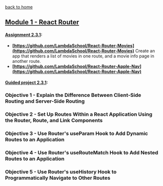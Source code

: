 [back to home](https://github.com/beatlesm/)

## [Module 1 - React Router](https://github.com/beatlesm/web/tree/main/2.3/Module231)

#### [Assignment 2.3.1](https://github.com/beatlesm/web/tree/main/2.3/Module231/assignment231):

-   **[https://github.com/LambdaSchool/React-Router-Movies](https://github.com/LambdaSchool/React-Router-Movies)**
    Create an app that renders a list of movies in one route, and a movie info page in another route.
-   **[https://github.com/LambdaSchool/React-Router-Apple-Nav](https://github.com/LambdaSchool/React-Router-Apple-Nav)**  

#### [Guided project 2.3.1](https://github.com/beatlesm/web/tree/main/2.3/Module231/guided231):


### Objective 1 - Explain the Difference Between Client-Side Routing and Server-Side Routing

### Objective 2 - Set Up Routes Within a React Application Using the Router, Route, and Link Components

### Objective 3 - Use Router's useParam Hook to Add Dynamic Routes to an Application

### Objective 4 - Use Router's useRouteMatch Hook to Add Nested Routes to an Application

### Objective 5 - Use Router's useHistory Hook to Programmatically Navigate to Other Routes